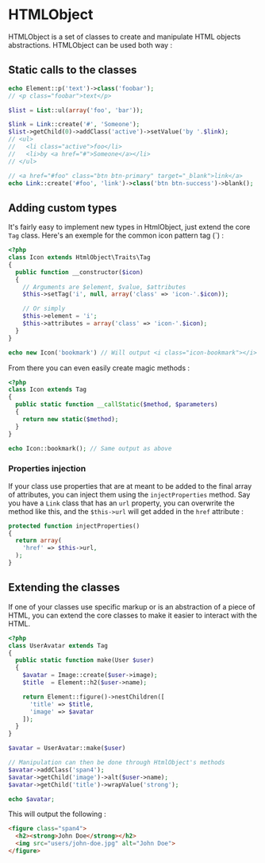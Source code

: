 HTMLObject
===========

HTMLObject is a set of classes to create and manipulate HTML objects abstractions. HTMLObject can be used both way :

## Static calls to the classes

```php
echo Element::p('text')->class('foobar');
// <p class="foobar">text</p>
```

```php
$list = List::ul(array('foo', 'bar'));

$link = Link::create('#', 'Someone');
$list->getChild(0)->addClass('active')->setValue('by '.$link);
// <ul>
//   <li class="active">foo</li>
//   <li>by <a href="#">Someone</a></li>
// </ul>
```

```php
// <a href="#foo" class="btn btn-primary" target="_blank">link</a>
echo Link::create('#foo', 'link')->class('btn btn-success')->blank();
```

## Adding custom types

It's fairly easy to implement new types in HtmlObject, just extend the core `Tag` class. Here's an exemple for the common icon pattern tag (`<i class="icon-myicon"></i>) :

```php
<?php
class Icon extends HtmlObject\Traits\Tag
{
  public function __constructor($icon)
  {
    // Arguments are $element, $value, $attributes
    $this->setTag('i', null, array('class' => 'icon-'.$icon));

    // Or simply
    $this->element = 'i';
    $this->attributes = array('class' => 'icon-'.$icon);
  }
}

echo new Icon('bookmark') // Will output <i class="icon-bookmark"></i>
```

From there you can even easily create magic methods :

```php
<?php
class Icon extends Tag
{
  public static function __callStatic($method, $parameters)
  {
    return new static($method);
  }
}

echo Icon::bookmark(); // Same output as above
```

### Properties injection

If your class use properties that are at meant to be added to the final array of attributes, you can inject them using the `injectProperties` method. Say you have a `Link` class that has an `url` property, you can overwrite the method like this, and the `$this->url` will get added in the `href` attribute :

```php
protected function injectProperties()
{
  return array(
    'href' => $this->url,
  );
}
```

## Extending the classes

If one of your classes use specific markup or is an abstraction of a piece of HTML, you can extend the core classes to make it easier to interact with the HTML.

```php
<?php
class UserAvatar extends Tag
{
  public static function make(User $user)
  {
    $avatar = Image::create($user->image);
    $title  = Element::h2($user->name);

    return Element::figure()->nestChildren([
      'title' => $title,
      'image' => $avatar
    ]);
  }
}

$avatar = UserAvatar::make($user)

// Manipulation can then be done through HtmlObject's methods
$avatar->addClass('span4');
$avatar->getChild('image')->alt($user->name);
$avatar->getChild('title')->wrapValue('strong');

echo $avatar;
```

This will output the following :

```html
<figure class="span4">
  <h2><strong>John Doe</strong></h2>
  <img src="users/john-doe.jpg" alt="John Doe">
</figure>
```